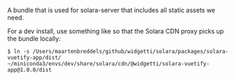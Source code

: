 A bundle that is used for solara-server that includes all static assets we need.

For a dev install, use something like so that the Solara CDN proxy picks up the bundle locally:

    $ ln -s /Users/maartenbreddels/github/widgetti/solara/packages/solara-vuetify-app/dist/ ~/miniconda3/envs/dev/share/solara/cdn/@widgetti/solara-vuetify-app@1.0.0/dist

